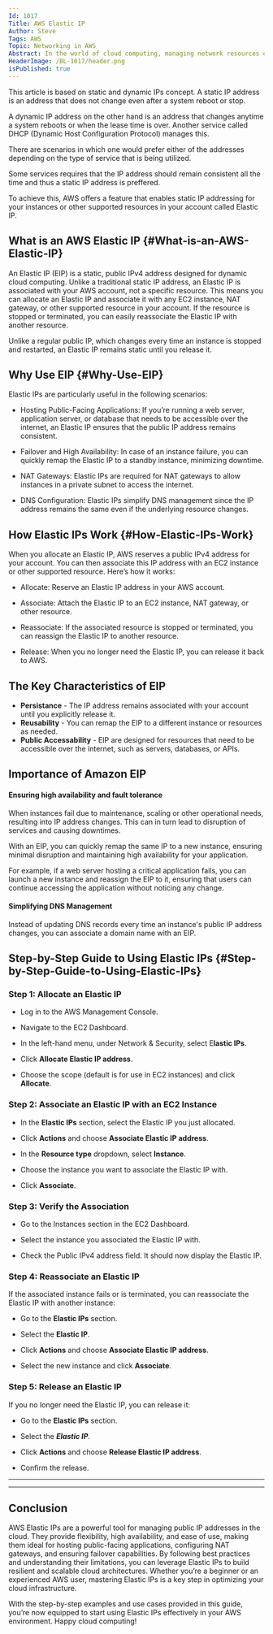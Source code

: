```yaml
---
Id: 1017
Title: AWS Elastic IP
Author: Steve
Tags: AWS
Topic: Networking in AWS
Abstract: In the world of cloud computing, managing network resources efficiently is crucial for ensuring high availability, scalability, and reliability. One such resource in Amazon Web Services (AWS) is the Elastic IP address. Elastic IPs play a vital role in managing public IP addresses for your AWS resources, such as EC2 instances, NAT gateways, and more. This article will provide an in-depth exploration of AWS Elastic IPs, including their features, use cases, benefits, and step-by-step examples.
HeaderImage: /BL-1017/header.png
isPublished: true
---
```

This article is based on static and dynamic IPs concept. A static IP address is an address that does not change even after a system reboot or stop.

A dynamic IP address on the other hand is an address that changes anytime a system reboots or when the lease time is over. Another service called DHCP (Dynamic Host Configuration Protocol) manages this.

There are scenarios in which one would prefer either of the addresses depending on the type of service that is being utilized.

Some services requires that the IP address should remain consistent all the time and thus a static IP address is preffered.

To achieve this, AWS offers a feature that enables static IP addressing for your instances or other supported resources in your account called Elastic IP.

## What is an AWS Elastic IP {#What-is-an-AWS-Elastic-IP}
An Elastic IP (EIP) is a static, public IPv4 address designed for dynamic cloud computing. Unlike a traditional static IP address, an Elastic IP is associated with your AWS account, not a specific resource. This means you can allocate an Elastic IP and associate it with any EC2 instance, NAT gateway, or other supported resource in your account. If the resource is stopped or terminated, you can easily reassociate the Elastic IP with another resource.

Unlike a regular public IP, which changes every time an instance is stopped and restarted, an Elastic IP remains static until you release it.

## Why Use EIP {#Why-Use-EIP}
Elastic IPs are particularly useful in the following scenarios:

* Hosting Public-Facing Applications: If you’re running a web server, application server, or database that needs to be accessible over the internet, an Elastic IP ensures that the public IP address remains consistent.

* Failover and High Availability: In case of an instance failure, you can quickly remap the Elastic IP to a standby instance, minimizing downtime.

* NAT Gateways: Elastic IPs are required for NAT gateways to allow instances in a private subnet to access the internet.

* DNS Configuration: Elastic IPs simplify DNS management since the IP address remains the same even if the underlying resource changes.

## How Elastic IPs Work {#How-Elastic-IPs-Work}
When you allocate an Elastic IP, AWS reserves a public IPv4 address for your account. You can then associate this IP address with an EC2 instance or other supported resource. Here’s how it works:

* Allocate: Reserve an Elastic IP address in your AWS account.

* Associate: Attach the Elastic IP to an EC2 instance, NAT gateway, or other resource.

* Reassociate: If the associated resource is stopped or terminated, you can reassign the Elastic IP to another resource.

* Release: When you no longer need the Elastic IP, you can release it back to AWS.


## The Key Characteristics of EIP
* **Persistance** - The IP address remains associated with your account until you explicitly release it.
* **Reusability** - You can remap the EIP to a different instance or resources as needed.
* **Public Accessability** - EIP are designed for resources that need to be accessible over the internet, such as servers, databases, or APIs.

## Importance of Amazon EIP

#### Ensuring high availability and fault tolerance
When instances fail due to maintenance, scaling or other operational needs, resulting into IP address changes. This can in turn lead to disruption of services and causing downtimes.

With an EIP, you can quickly remap the same IP to a new instance, ensuring minimal disruption and maintaining high availability for your application.

For example, if a web server hosting a critical application fails, you can launch a new instance and reassign the EIP to it, ensuring that users can continue accessing the application without noticing any change.

#### Simplifying DNS Management
Instead of updating DNS records every time an instance's public IP address changes, you can associate a domain name with an EIP.


## Step-by-Step Guide to Using Elastic IPs {#Step-by-Step-Guide-to-Using-Elastic-IPs}


### Step 1: Allocate an Elastic IP
* Log in to the AWS Management Console.

* Navigate to the EC2 Dashboard.

* In the left-hand menu, under Network & Security, select E**lastic IPs**.

* Click **Allocate Elastic IP address**.

* Choose the scope (default is for use in EC2 instances) and click **Allocate**.

### Step 2: Associate an Elastic IP with an EC2 Instance
* In the **Elastic IPs** section, select the Elastic IP you just allocated.

* Click **Actions** and choose **Associate Elastic IP address**.

* In the **Resource type** dropdown, select **Instance**.

* Choose the instance you want to associate the Elastic IP with.

* Click **Associate**.

### Step 3: Verify the Association
* Go to the Instances section in the EC2 Dashboard.

* Select the instance you associated the Elastic IP with.

* Check the Public IPv4 address field. It should now display the Elastic IP.

### Step 4: Reassociate an Elastic IP
If the associated instance fails or is terminated, you can reassociate the Elastic IP with another instance:

* Go to the **Elastic IPs** section.

* Select the **Elastic IP**.

* Click **Actions** and choose **Associate Elastic IP address**.

* Select the new instance and click **Associate**.

### Step 5: Release an Elastic IP
If you no longer need the Elastic IP, you can release it:

* Go to the **Elastic IPs** section.

* Select the ***Elastic IP***.

* Click **Actions** and choose **Release Elastic IP address**.

* Confirm the release.
-------------------------------------------------------------------------


-------------------------------------------------------------------------

## Conclusion
AWS Elastic IPs are a powerful tool for managing public IP addresses in the cloud. They provide flexibility, high availability, and ease of use, making them ideal for hosting public-facing applications, configuring NAT gateways, and ensuring failover capabilities. By following best practices and understanding their limitations, you can leverage Elastic IPs to build resilient and scalable cloud architectures. Whether you’re a beginner or an experienced AWS user, mastering Elastic IPs is a key step in optimizing your cloud infrastructure.

With the step-by-step examples and use cases provided in this guide, you’re now equipped to start using Elastic IPs effectively in your AWS environment. Happy cloud computing!



